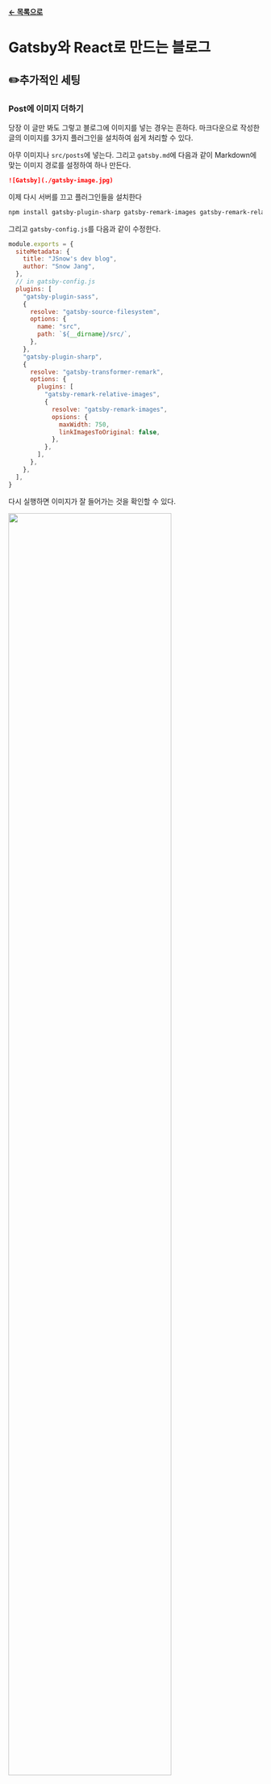 **[← 목록으로](https://github.com/snowjang24/gatsby-practice#-목록)**

# Gatsby와 React로 만드는 블로그

## ✏️추가적인 세팅

### Post에 이미지 더하기

당장 이 글만 봐도 그렇고 블로그에 이미지를 넣는 경우는 흔하다. 마크다운으로 작성한 글의 이미지를 3가지 플러그인을 설치하여 쉽게 처리할 수 있다.

아무 이미지나 `src/posts`에 넣는다. 그리고 `gatsby.md`에 다음과 같이 Markdown에 맞는 이미지 경로를 설정하여 하나 만든다.

```markdown
![Gatsby](./gatsby-image.jpg)
```

이제 다시 서버를 끄고 플러그인들을 설치한다

```bash
npm install gatsby-plugin-sharp gatsby-remark-images gatsby-remark-relative-images
```

그리고 `gatsby-config.js`를 다음과 같이 수정한다.

```javascript
module.exports = {
  siteMetadata: {
    title: "JSnow's dev blog",
    author: "Snow Jang",
  },
  // in gatsby-config.js
  plugins: [
    "gatsby-plugin-sass",
    {
      resolve: "gatsby-source-filesystem",
      options: {
        name: "src",
        path: `${__dirname}/src/`,
      },
    },
    "gatsby-plugin-sharp",
    {
      resolve: "gatsby-transformer-remark",
      options: {
        plugins: [
          "gatsby-remark-relative-images",
          {
            resolve: "gatsby-remark-images",
            opsions: {
              maxWidth: 750,
              linkImagesToOriginal: false,
            },
          },
        ],
      },
    },
  ],
}
```

다시 실행하면 이미지가 잘 들어가는 것을 확인할 수 있다.

<img src="../README/image-20190627190255362-1629775.png" width="80%">

필요하다면, `src/posts/gatsby`를 생성하여 `gatsby.md`와 `gatsby-image.jpg` 를 옮겨서 이미지와 마크다운 문서를 함께 관리할 수 있다.

추가로 `footer`가 너무 붙어 있고 스타일이 없어 마치 글의 연장선으로 보인다. 이를 위해, `footer`에 스타일을 추가한다. `footer.module.scss` 를 만들고 다음과 같은 스타일을 추가한다.

```css
.footer {
  margin-top: 3rem;
}
```

css module의 방식으로 `footer` 에 스타일을 이어준다.

```javascript
import footerStyles from "./footer.module.scss"
...
  return (
    <footer className={footerStyles.footer}>
      <p>Created by {data.site.siteMetadata.author}, © 2019</p>
    </footer>
  )
```

그리고 블로그 글 목록을 좀 더 꾸미기 위해 다음과 같이 코드를 작성한다. `src/pages`에 `blog.module.scss`를 생성한다.

```css
.posts {
  list-style-type: none;
  margin: 0;
}
```

```javascript
import blogStyles from "./blog.module.scss"
...
 return (
    <Layout>
      <h1>Blog</h1>
      <ol className={blogStyles.posts}>
```

`<li>`와 `<h2>`, `<p>`에 스타일을 주려 하는데, 이렇게 하나하나 적용하는 방식은 번거롭다. 한꺼번에 적용하고 싶다. 먼저 `<li>`에 했던 방식대로 스타일을 적용하면 다음과 같다.

```css
.post {
  margin: 1rem 0;
}
```

```javascript
return (
  <li className={blogStyles.post}>
    <Link to={`/blog/${edge.node.fields.slug}`}>
      <h2>{edge.node.frontmatter.title}</h2>
      <p>{edge.node.frontmatter.date}</p>
    </Link>
  </li>
)
```

scss를 활용하면 하나하나 적용할 필요 없이 `.post`에 스타일을 적용하고 하위에 있는 요소들은 쉽게 적용할 수 있다. 무엇보다 보기에도 편하고 깔끔하다.

```scss
.post {
  margin: 1rem 0;
  a {
    background: #f4f4f4;
    color: #000;
    display: block;
    padding: 1rem;
    text-decoration: none;
  }
  a:hover {
    background: #e4e4e4;
  }
  h2 {
    margin-bottom: 0;
  }
  p {
    color: #777777;
    font-size: 0.8rem;
    font-style: italic;
  }
}
```
<br>

### 날짜 포맷 변환

날짜 포맷 변환은 어렵지 않다. `src/pages/blog.js`에서 앞서 사용했던 쿼리를 조금 수정하면 된다. 우선 Playground에서 확인한다. 원래의 쿼리대로 타고가다 보면 `date`를 만나는데 이 `date` 안에는 `formatString` 이라는 매개변수가 있다. 이 매개변수에 값을 할당하여 날짜 형식을 변경할 수 있다.

<img src="../README/image-20190627194719743-1632439.png" width="80%">

다양한 날짜 형식이 있는데 [momentjs](https://momentjs.com/)를 참고하여 원하는 날짜 형식을 선택하면 된다.

```javascript
query {
      allMarkdownRemark {
        edges {
          node {
            frontmatter {
              title
              date(formatString: "MMMM Do, YYYY")
            }
            fields {
              slug
            }
          }
        }
      }
    }
```

추가로 sort기능도 추가 할 수 있다. 글의 경우 최신 글이 맨 위로 있기 때문에 그에 맞게 변경해야한다.

<img src="../README/image-20190627194848563-1632528.png" width="75%">

`frontmatter`내부에 있는 `date`를 기준으로 하기 때문에 다음과 같이 작성하여 이용한다.

```javascript
query {
      allMarkdownRemark (
        sort:{
          fields: frontmatter___date
          order:DESC
        }
      ){
        edges {
          node {
            frontmatter {
              title
              date(formatString: "MMMM Do, YYYY")
            }
            fields {
              slug
            }
          }
        }
      }
    }
```
